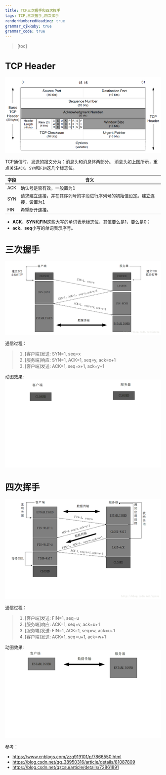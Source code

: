 ```yaml
---
title: TCP三次握手和四次挥手
tags: TCP,三次握手,四次挥手
renderNumberedHeading: true
grammar_cjkRuby: true
grammar_code: true
---
```


>[toc]

# TCP Header

![TCP Header](./images/1577435464946.png)

TCP通信时，发送的报文分为：消息头和消息体两部分。
消息头如上图所示，重点关注`ACK`、`SYN`和`FIN`这几个标志位。

|  字段   |  含义   |
| --- | --- |
|   ACK  |   确认号是否有效，一般置为1  |
|  SYN   |   	请求建立连接，并在其序列号的字段进行序列号的初始值设定。建立连接，设置为1  |
|  FIN     | 希望断开连接。|

- **ACK**、**SYN**和**FIN**这些大写的单词表示标志位，其值要么是1，要么是0；
- **ack**、**seq**小写的单词表示序号。

# 三次握手

![三次握手](./images/1577436049224.png)

通信过程：
>1. [客户端]发送: SYN=1, seq=x
>2. [服务端]响应: SYN=1, ACK=1, seq=y, ack=x+1
>3. [客户端]发送: ACK=1, seq=x+1, ack=y+1

动图效果:
![动图效果](./images/20170607205709367.gif)

# 四次挥手
![四次挥手](./images/1577437010248.png)

通信过程：
>1. [客户端]发送: FIN=1, seq=u
>2. [服务端]响应: ACK=1, seq=v, ack=u+1
>3. [服务端]发送: FIN=1, ACK=1, seq=w, ack=u+1
>4. [客户端]发送: ACK=1, seq=u+1, ack=w+1

动图效果:
![动图效果](./images/20170607205756255.gif)





参考：
- https://www.cnblogs.com/zzq919101/p/7866550.html
- https://blog.csdn.net/qq_38950316/article/details/81087809
- https://blog.csdn.net/qzcsu/article/details/72861891